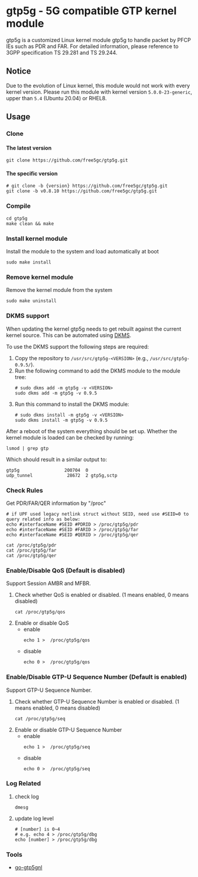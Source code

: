 # gtp5g - 5G compatible GTP kernel module
gtp5g is a customized Linux kernel module gtp5g to handle packet by PFCP IEs such as PDR and FAR.
For detailed information, please reference to 3GPP specification TS 29.281 and TS 29.244.

## Notice
Due to the evolution of Linux kernel, this module would not work with every kernel version.
Please run this module with kernel version `5.0.0-23-generic`, upper than `5.4` (Ubuntu 20.04) or RHEL8.

## Usage
### Clone
#### The latest version
```
git clone https://github.com/free5gc/gtp5g.git
```
#### The specific version
```
# git clone -b {version} https://github.com/free5gc/gtp5g.git
git clone -b v0.8.10 https://github.com/free5gc/gtp5g.git
```

### Compile
```
cd gtp5g
make clean && make
```

### Install kernel module
Install the module to the system and load automatically at boot
```
sudo make install
```

### Remove kernel module
Remove the kernel module from the system
```
sudo make uninstall
```

### DKMS support
When updating the kernel gtp5g needs to get rebuilt against the current kernel source.
This can be automated using [DKMS](https://github.com/dell/dkms).

To use the DKMS support the following steps are required:
1. Copy the repository to `/usr/src/gtp5g-<VERSION>` (e.g., `/usr/src/gtp5g-0.9.5/`).
1. Run the following command to add the DKMS module to the module tree:
   ```
   # sudo dkms add -m gtp5g -v <VERSION>
   sudo dkms add -m gtp5g -v 0.9.5
   ```
1. Run this command to install the DKMS module:
   ```
   # sudo dkms install -m gtp5g -v <VERSION>
   sudo dkms install -m gtp5g -v 0.9.5
   ```

After a reboot of the system everything should be set up.
Whether the kernel module is loaded can be checked by running:
```
lsmod | grep gtp
```
Which should result in a similar output to:
```
gtp5g                 200704  0
udp_tunnel             28672  2 gtp5g,sctp
```

### Check Rules
Get PDR/FAR/QER information by "/proc"
```
# if UPF used legacy netlink struct without SEID, need use #SEID=0 to query related info as below:
echo #interfaceName #SEID #PDRID > /proc/gtp5g/pdr
echo #interfaceName #SEID #FARID > /proc/gtp5g/far
echo #interfaceName #SEID #QERID > /proc/gtp5g/qer
```
```
cat /proc/gtp5g/pdr
cat /proc/gtp5g/far
cat /proc/gtp5g/qer
```

### Enable/Disable QoS (Default is disabled)
Support Session AMBR and MFBR.

1) Check whether QoS is enabled or disabled. (1 means enabled, 0 means disabled)
    ```
    cat /proc/gtp5g/qos
    ```
2) Enable or disable QoS
   + enable
        ```
        echo 1 >  /proc/gtp5g/qos
        ```
   + disable
        ```
        echo 0 >  /proc/gtp5g/qos
        ```

### Enable/Disable GTP-U Sequence Number (Default is enabled)
Support GTP-U Sequence Number.

1) Check whether GTP-U Sequence Number is enabled or disabled. (1 means enabled, 0 means disabled)
    ```
    cat /proc/gtp5g/seq
    ```
2) Enable or disable GTP-U Sequence Number
   + enable
        ```
        echo 1 >  /proc/gtp5g/seq
        ```
   + disable
        ```
        echo 0 >  /proc/gtp5g/seq
        ```

### Log Related
1) check log
    ```
    dmesg
    ```
1) update log level
    ```
    # [number] is 0~4 
    # e.g. echo 4 > /proc/gtp5g/dbg
    echo [number] > /proc/gtp5g/dbg
    ```
### Tools
+ [go-gtp5gnl](https://github.com/free5gc/go-gtp5gnl)
